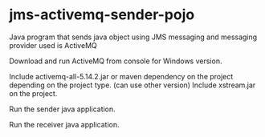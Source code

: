 # jms-activemq-sender-pojo
Java program that sends java object using JMS messaging and messaging provider used is ActiveMQ

Download and run ActiveMQ from console for Windows version.

Include activemq-all-5.14.2.jar or maven dependency on the project depending on the project type. (can use other version)
Include xstream.jar on the project.

Run the sender java application.

Run the receiver java application.
